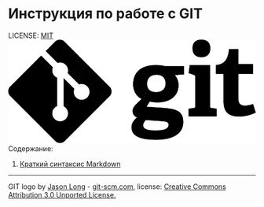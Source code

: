 # Инструкция по работе с GIT

LICENSE: [MIT](./license.md) 
![Логотип Git](./assets/logo-git.png)
Содержание: 

1. [Краткий синтаксис Markdown](./Markdown-sintax.md)



---
GIT logo by  [Jason Long](https://twitter.com/jasonlong) - [git-scm.com](https://git-scm.com/downloads/logos), license: [Creative Commons Attribution 3.0 Unported License.](https://creativecommons.org/licenses/by/3.0/)
